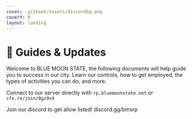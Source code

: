 ```yaml
---
cover: .gitbook/assets/discordbg.png
coverY: 0
layout: landing
---
```


# 🌚 Guides & Updates

Welcome to BLUE MOON STATE, the following documents will help guide you to success in our city. Learn our controls, how to get employed, the types of activities you can do, and more.



Connect to our server directly with `rp.bluemoonstate.net` or `cfx.re/join/8gz9x4`

Join our discord to get allow listed! discord.gg/bmsrp

<figure><img src="https://i.imgur.com/nMo5WY1.png" alt=""><figcaption></figcaption></figure>

